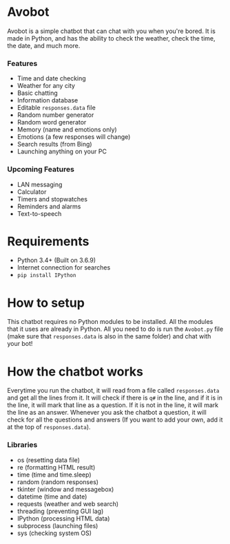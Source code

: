 # Avobot

Avobot is a simple chatbot that can chat with you when you're bored. It is made in Python, and has the ability to check the weather, check the time, the date, and much more. 

### Features

- Time and date checking
- Weather for any city
- Basic chatting
- Information database
- Editable ``responses.data`` file
- Random number generator
- Random word generator
- Memory (name and emotions only)
- Emotions (a few responses will change)
- Search results (from Bing)
- Launching anything on your PC

### Upcoming Features

- LAN messaging
- Calculator
- Timers and stopwatches
- Reminders and alarms
- Text-to-speech

# Requirements 

- Python 3.4+ (Built on 3.6.9) 
- Internet connection for searches
- ``pip install IPython``

# How to setup

This chatbot requires no Python modules to be installed. All the modules that it uses are already in Python. All you need to do is run the ``Avobot.py`` file (make sure that ``responses.data`` is also in the same folder) and chat with your bot!

# How the chatbot works

Everytime you run the chatbot, it will read from a file called ``responses.data`` and get all the lines from it. It will check if there is ``q#`` in the line, and if it is in the line, it will mark that line as a question. If it is not in the line, it will mark the line as an answer. Whenever you ask the chatbot a question, it will check for all the questions and answers (If you want to add your own, add it at the top of ``responses.data``).

### Libraries

- os (resetting data file)
- re (formatting HTML result)
- time (time and time.sleep)
- random (random responses)
- tkinter (window and messagebox)
- datetime (time and date)
- requests (weather and web search)
- threading (preventing GUI lag)
- IPython (processing HTML data)
- subprocess (launching files)
- sys (checking system OS)
